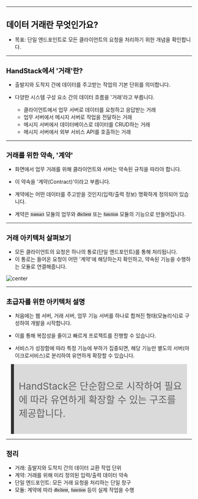 ﻿---
marp: true
theme: gaia
_class: lead
footer: QCN
paginate: true
backgroundColor: #fff
---

<style>
:root {
  font-family: Pretendard;
  --border-color: #303030;
  --text-color: #0a0a0a;
  --bg-color-alt: #dadada;
  --mark-background: #ffef92;
}

h1 {
  border-bottom: none;
  font-size: 1.6em;
}

h2 {
  border-bottom: none;
  font-size: 1.3em;
}

h3 {
  font-size: 1.1em;
}

h4 {
  font-size: 1.05em;
}

h5 {
  font-size: 1em;
}

h6 {
  font-size: 0.9em;
}

h1,
h2,
h3,
h4,
h5,
h6 {
  color: var(--text-color);
}

code:not([class*="language-"]) {
  font-family: D2Coding;
  color: #000;
  vertical-align: text-bottom;
  background-color: rgba(100, 100, 100, 0.2);
}

section {
  background-image: linear-gradient(to bottom right, #f7f7f7 0%, #d3d3d3 100%);
}

section table {
    margin: auto;
    font-size: 28px;
}

section::after {
  font-size: 0.75em;
  content: attr(data-marpit-pagination) " / " attr(data-marpit-pagination-total);
}

img[alt~="center"] {
  display: block;
  margin: 0 auto;
}

blockquote {
  font-size: 26px;
  border-left: 8px solid var(--border-color);
  background: var(--bg-color-alt);
  margin: 0.5em;
  padding: 0.5em;
}

blockquote::before,
blockquote::after {
    content: '';
}

mark {
  background-color: var(--mark-background);
  padding: 0 2px 2px;
  border-radius: 4px;
  margin: 0 2px;
}

section.tinytext>p,
section.tinytext>ul,
section.tinytext>blockquote {
  font-size: 0.65em;
}
</style>
---

# 데이터 거래란 무엇인가요?

- 목표: 단일 엔드포인트로 모든 클라이언트의 요청을 처리하기 위한 개념을 확인합니다.

---

## HandStack에서 '거래'란?

- 출발지와 도착지 간에 데이터를 주고받는 작업의 기본 단위를 의미합니다.

- 다양한 시스템 구성 요소 간의 데이터 흐름을 '거래'라고 부릅니다.
    - 클라이언트에서 업무 서버로 데이터를 요청하고 응답받는 거래
    - 업무 서버에서 메시지 서버로 작업을 전달하는 거래
    - 메시지 서버에서 데이터베이스로 데이터를 CRUD하는 거래
    - 메시지 서버에서 외부 서비스 API를 호출하는 거래

---

## 거래를 위한 약속, '계약'

- 화면에서 업무 거래를 위해 클라이언트와 서버는 약속된 규칙을 따라야 합니다.
- 이 약속을 '계약(Contract)'이라고 부릅니다.
- 계약에는 어떤 데이터를 주고받을 것인지(입력/출력 정보) 명확하게 정의되어 있습니다.

- 계약은 `transact` 모듈의 업무와 `dbclient` 또는 `function` 모듈의 기능으로 만들어집니다.

---

## 거래 아키텍처 살펴보기

- 모든 클라이언트의 요청은 하나의 통로(단일 엔드포인트)를 통해 처리됩니다.
- 이 통로는 들어온 요청이 어떤 '계약'에 해당하는지 확인하고, 약속된 기능을 수행하는 모듈로 연결해줍니다.

![center](assets/transaction-architecture.png)

---

## 초급자를 위한 아키텍처 설명

- 처음에는 웹 서버, 거래 서버, 업무 기능 서버를 하나로 합쳐진 형태(모놀리식)로 구성하여 개발을 시작합니다.
- 이를 통해 복잡성을 줄이고 빠르게 프로젝트를 진행할 수 있습니다.

- 서비스가 성장함에 따라 특정 기능에 부하가 집중되면, 해당 기능만 별도의 서버(마이크로서비스)로 분리하여 유연하게 확장할 수 있습니다.

> HandStack은 단순함으로 시작하여 필요에 따라 유연하게 확장할 수 있는 구조를 제공합니다.

---

## 정리

- 거래: 출발지와 도착지 간의 데이터 교환 작업 단위
- 계약: 거래를 위해 미리 정의된 입력/출력 데이터 약속
- 단일 엔드포인트: 모든 거래 요청을 처리하는 단일 창구
- 모듈: 계약에 따라 `dbclient`, `function` 등이 실제 작업을 수행

